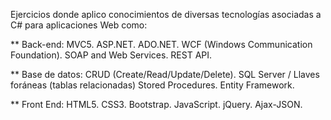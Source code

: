 Ejercicios donde aplico conocimientos de diversas tecnologías asociadas a C# para aplicaciones Web como:

** Back-end:
MVC5.
ASP.NET.
ADO.NET.
WCF (Windows Communication Foundation).
SOAP and Web Services.
REST API.

** Base de datos:
CRUD (Create/Read/Update/Delete).
SQL Server / Llaves foráneas (tablas relacionadas)
Stored Procedures.
Entity Framework.

** Front End:
HTML5.
CSS3.
Bootstrap.
JavaScript.
jQuery.
Ajax-JSON.

